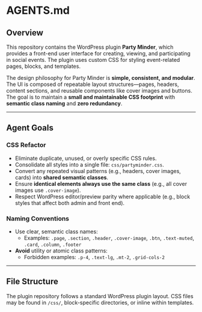 # AGENTS.md

## Overview

This repository contains the WordPress plugin **Party Minder**, which provides a front-end user interface for creating, viewing, and participating in social events. The plugin uses custom CSS for styling event-related pages, blocks, and templates.

The design philosophy for Party Minder is **simple, consistent, and modular**. The UI is composed of repeatable layout structures—pages, headers, content sections, and reusable components like cover images and buttons. The goal is to maintain a **small and maintainable CSS footprint** with **semantic class naming** and **zero redundancy**.

---

## Agent Goals

### CSS Refactor

- Eliminate duplicate, unused, or overly specific CSS rules.
- Consolidate all styles into a single file: `css/partyminder.css`.
- Convert any repeated visual patterns (e.g., headers, cover images, cards) into **shared semantic classes**.
- Ensure **identical elements always use the same class** (e.g., all cover images use `.cover-image`).
- Respect WordPress editor/preview parity where applicable (e.g., block styles that affect both admin and front end).

### Naming Conventions

- Use clear, semantic class names:
  - Examples: `.page`, `.section`, `.header`, `.cover-image`, `.btn`, `.text-muted`, `.card`, `.column`, `.footer`
- **Avoid** utility or atomic class patterns:
  - Forbidden examples: `.p-4`, `.text-lg`, `.mt-2`, `.grid-cols-2`

---

## File Structure

The plugin repository follows a standard WordPress plugin layout. CSS files may be found in `/css/`, block-specific directories, or inline within templates.

